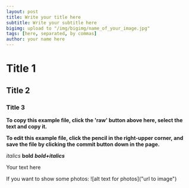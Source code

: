 ```yaml
---
layout: post
title: Write your title here
subtitle: Write your subtitle here
bigimg: upload to "/img/bigimg/name_of_your_image.jpg"
tags: [here, separated, by commas]
author: your name here
---
```


# Title 1
## Title 2
### Title 3

__To copy this example file, click the 'raw' button above here, select the text and copy it.__

__To edit this example file, click the pencil in the right-upper corner, and save the file by clicking the commit button down in the page.__

_italics_
__bold__
___bold+italics___


Your text here

If you want to show some photos:
![alt text for photos]("url to image")
